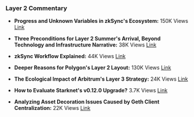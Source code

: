### Layer 2 Commentary

- **Progress and Unknown Variables in zkSync's Ecosystem:** 150K Views   [Link](https://x.com/tmel0211/status/1663034763832344576)

- **Three Preconditions for Layer 2 Summer's Arrival, Beyond Technology and Infrastructure Narrative:** 38K Views   [Link](https://x.com/tmel0211/status/1667557652615028737)

- **zkSync Workflow Explained:** 44K Views  [Link](https://x.com/tmel0211/status/1668106751005306880)

- **Deeper Reasons for Polygon's Layer 2 Layout:** 130K Views  [Link](https://x.com/tmel0211/status/1668449372802273280)

- **The Ecological Impact of Arbitrum's Layer 3 Strategy:** 24K Views  [Link](https://x.com/tmel0211/status/1671750764493176834)

- **How to Evaluate Starknet's v0.12.0 Upgrade?** 3.7K Views   [Link](https://x.com/tmel0211/status/1679133659318611971)

- **Analyzing Asset Decoration Issues Caused by Geth Client Centralization:** 22K Views   [Link](https://x.com/tmel0211/status/1750782554054308305)

